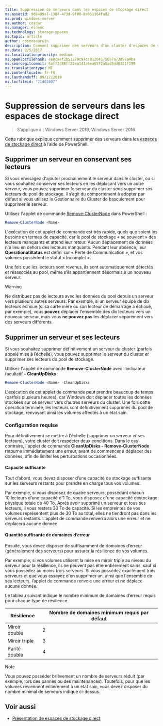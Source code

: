 ```yaml
---
title: Suppression de serveurs dans les espaces de stockage direct
ms.assetid: 9d8499a7-1307-473d-9f00-8a051164fad2
ms.prod: windows-server
ms.author: cosdar
ms.manager: eldenc
ms.technology: storage-spaces
ms.topic: article
author: cosmosdarwin
description: Comment supprimer des serveurs d’un cluster d'espaces de stockage direct dans Windows Server.
ms.date: 2/5/2017
ms.localizationpriority: medium
ms.openlocfilehash: ce8caef2b51279c97cc012045750b7a73d97a4ba
ms.sourcegitcommit: 6aff3d88ff22ea141a6ea6572a5ad8dd6321f199
ms.translationtype: MT
ms.contentlocale: fr-FR
ms.lasthandoff: 09/27/2019
ms.locfileid: "71402807"
---
```

# <a name="removing-servers-in-storage-spaces-direct"></a>Suppression de serveurs dans les espaces de stockage direct

>S’applique à : Windows Server 2019, Windows Server 2016

Cette rubrique explique comment supprimer des serveurs dans les [espaces de stockage direct](storage-spaces-direct-overview.md) à l’aide de PowerShell.

## <a name="remove-a-server-but-leave-its-drives"></a>Supprimer un serveur en conservant ses lecteurs

Si vous envisagez d'ajouter prochainement le serveur dans le cluster, ou si vous souhaitez conserver ses lecteurs en les déplaçant vers un autre serveur, vous pouvez supprimer le serveur du cluster *sans* supprimer ses lecteurs du pool de stockage. Il s’agit du comportement à adopter par défaut si vous utilisez le Gestionnaire du Cluster de basculement pour supprimer le serveur.

Utilisez l'applet de commande [Remove-ClusterNode](https://technet.microsoft.com/library/hh847251.aspx) dans PowerShell :

```PowerShell
Remove-ClusterNode <Name>
```

L'exécution de cet applet de commande est très rapide, quels que soient les besoins en termes de capacité, car le pool de stockage « se souvient » des lecteurs manquants et attend leur retour. Aucun déplacement de données n'a lieu en dehors des lecteurs manquants. Pendant leur absence, leur **OperationalStatus** est défini sur « Perte de Communication », et vos volumes possèdent le statut « Incomplet ».

Une fois que les lecteurs sont revenus, ils sont automatiquement détectés et réassociés au pool, même s’ils appartiennent désormais à un nouveau serveur.

   >[!WARNING]
   > Ne distribuez pas de lecteurs avec les données du pool depuis un serveur vers plusieurs autres serveurs. Par exemple, si un serveur équipé de dix lecteurs échoue (si sa carte mère ou son lecteur de démarrage a échoué, par exemple), vous **pouvez** déplacer l'ensemble des dix lecteurs vers un nouveau serveur, mais vous **ne pouvez pas** les déplacer séparément vers des serveurs différents.

## <a name="remove-a-server-and-its-drives"></a>Supprimer un serveur et ses lecteurs

Si vous souhaitez supprimer définitivement un serveur du cluster (parfois appelé mise à l’échelle), vous pouvez supprimer le serveur du cluster *et* supprimer ses lecteurs du pool de stockage.

Utilisez l'applet de commande **Remove-ClusterNode** avec l’indicateur facultatif **- CleanUpDisks** :

```PowerShell
Remove-ClusterNode <Name> -CleanUpDisks
```

L'exécution de cet applet de commande peut prendre beaucoup de temps (parfois plusieurs heures), car Windows doit déplacer toutes les données stockées sur ce serveur vers d’autres serveurs du cluster. Une fois cette opération terminée, les lecteurs sont définitivement supprimés du pool de stockage, renvoyant ainsi les volumes affectés à un état sain.

### <a name="requirements"></a>Configuration requise

Pour définitivement se mettre à l'échelle (supprimer un serveur *et* ses lecteurs), votre cluster doit respecter deux conditions. Dans le cas contraire, l'applet de commande **CleanUpDisks - Remove-ClusterNode** retourne immédiatement une erreur, avant de commencer à déplacer des données, afin de limiter les perturbations occasionnées.

#### <a name="enough-capacity"></a>Capacité suffisante

Tout d’abord, vous devez disposer d’une capacité de stockage suffisante sur les serveurs restants pour prendre en charge tous vos volumes.

Par exemple, si vous disposez de quatre serveurs, possédant chacun 10 lecteurs d'une capacité d'1 To, vous disposez d'une capacité destockage physique totale de 40 To. Après avoir supprimé un serveur et tous ses lecteurs, il vous restera 30 To de capacité. Si les empreintes de vos volumes représentent plus de 30 To au total, elles ne tiendront pas dans les serveurs restants. L'applet de commande renverra alors une erreur et ne déplacera aucune donnée.

#### <a name="enough-fault-domains"></a>Quantité suffisante de domaines d’erreur

Ensuite, vous devez disposer de suffisamment de domaines d’erreur (généralement des serveurs) pour assurer la résilience de vos volumes.

Par exemple, si vos volumes utilisent la mise en miroir triple au niveau du serveur pour la résilience, ils ne peuvent pas être entièrement sains, sauf si vous possédez au moins trois serveurs. Si vous possédez exactement trois serveurs et que vous essayez d'en supprimer un, ainsi que l'ensemble de ses lecteurs, l’applet de commande renvoie une erreur et ne déplace aucune donnée.

Le tableau suivant indique le nombre minimum de domaines d’erreur requis pour chaque type de résilience.

|    Résilience          |    Nombre de domaines minimum requis par défaut   |
|------------------------|-------------------------------------|
|    Miroir double      |    2                                |
|    Miroir triple    |    3                                |
|    Parité double         |    4                                |

   >[!NOTE]
   > Vous pouvez posséder brièvement un nombre de serveurs réduit (par exemple, lors des pannes ou des maintenances). Toutefois, pour que les volumes reviennent entièrement à un état sain, vous devez disposer du nombre minimal de serveurs indiqué ci-dessus.

## <a name="see-also"></a>Voir aussi

- [Présentation de espaces de stockage direct](storage-spaces-direct-overview.md)

